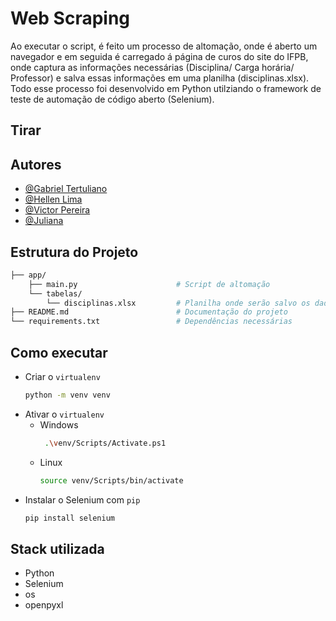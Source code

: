
# Web Scraping
Ao executar o script, é feito um processo de altomação, onde é aberto um navegador e em seguida é carregado á página de curos do site do IFPB, onde captura as informações necessárias (Disciplina/ Carga horária/ Professor) e salva essas informações em uma planilha (disciplinas.xlsx). Todo esse processo foi desenvolvido em Python utilziando  o framework de teste de automação de código aberto (Selenium).
## Tirar
## Autores 
- [@Gabriel Tertuliano](https://www.github.com/ccodekey)
- [@Hellen Lima](https://www.github.com/hellenilda)
- [@Victor Pereira](https://www.instagram.com/victorpereiragomes/)
- [@Juliana](https://www.instagram.com/jullis_august/)
## Estrutura do Projeto

```bash
├── app/             
    ├── main.py                      # Script de altomação 
    └── tabelas/
        └── disciplinas.xlsx         # Planilha onde serão salvo os dados
├── README.md                        # Documentação do projeto 
└── requirements.txt                 # Dependências necessárias 
```

## Como executar

- Criar o `virtualenv`
  ```bash
  python -m venv venv
  ```
- Ativar o `virtualenv`
  - Windows
     ```bash
      .\venv/Scripts/Activate.ps1
      ```
  - Linux
    ```bash
    source venv/Scripts/bin/activate
    ```
- Instalar o Selenium com `pip`
  ```bash
  pip install selenium
  ```
## Stack utilizada
- Python
- Selenium
- os
- openpyxl